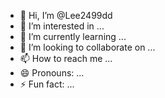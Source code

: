 - 👋 Hi, I’m @Lee2499dd
- 👀 I’m interested in ...
- 🌱 I’m currently learning ...
- 💞️ I’m looking to collaborate on ...
- 📫 How to reach me ...
- 😄 Pronouns: ...
- ⚡ Fun fact: ...

<!---
Lee2499dd/Lee2499dd is a ✨ special ✨ repository because its `README.md` (this file) appears on your GitHub profile.
You can click the Preview link to take a look at your changes.
--->
